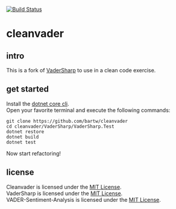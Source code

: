 [![Build Status](https://travis-ci.org/bartw/cleanvader.svg?branch=master)](https://travis-ci.org/bartw/cleanvader)

# cleanvader

## intro

This is a fork of [VaderSharp](https://github.com/codingupastorm/vadersharp) to use in a clean code exercise.

## get started

Install the [dotnet core cli](https://www.microsoft.com/net/core).  
Open your favorite terminal and execute the following commands:

```shell
git clone https://github.com/bartw/cleanvader
cd cleanvader/VaderSharp/VaderSharp.Test
dotnet restore
dotnet build
dotnet test
```

Now start refactoring!

## license

Cleanvader is licensed under the [MIT License](https://github.com/bartw/cleanvader/blob/master/LICENSE).  
VaderSharp is licensed under the [MIT License](https://github.com/cjhutto/vaderSentiment/blob/master/LICENSE.txt).  
VADER-Sentiment-Analysis is licensed under the [MIT License](https://github.com/cjhutto/vaderSentiment/blob/master/LICENSE.txt).  